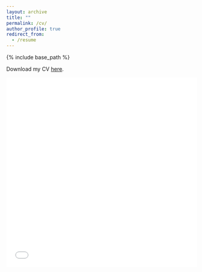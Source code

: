 ```yaml
---
layout: archive
title: ""
permalink: /cv/
author_profile: true
redirect_from:
  - /resume
---
```


{% include base_path %}

Download my CV [here](/files/CV_Nadja_vantHoff.pdf).

<iframe src="/files/CV_Nadja_vantHoff.pdf" width="100%" height="500" frameborder="no" border="0" marginwidth="0" marginheight="0"></iframe>



